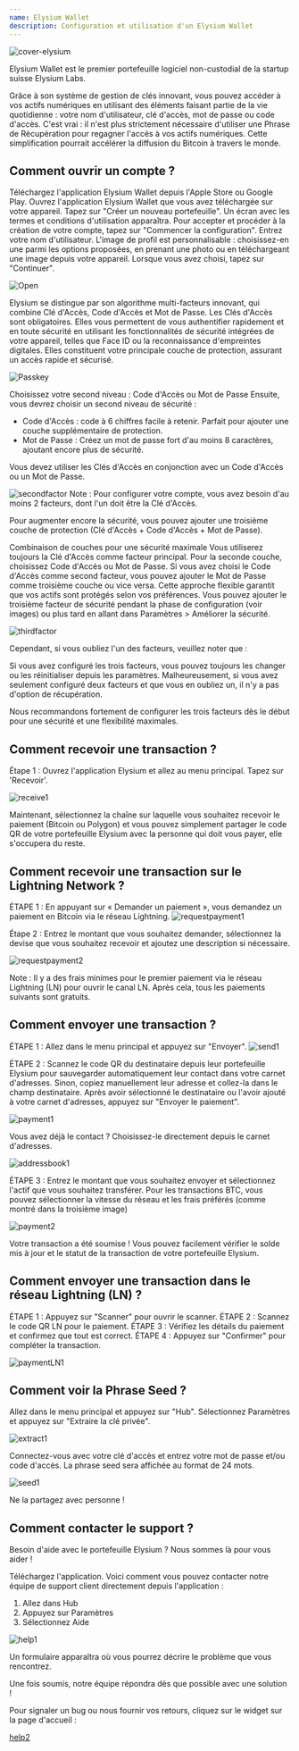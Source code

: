 ```yaml
---
name: Elysium Wallet
description: Configuration et utilisation d'un Elysium Wallet
---
```


![cover-elysium](assets/cover.webp)

Elysium Wallet est le premier portefeuille logiciel non-custodial de la startup suisse Elysium Labs.

Grâce à son système de gestion de clés innovant, vous pouvez accéder à vos actifs numériques en utilisant des éléments faisant partie de la vie quotidienne : votre nom d'utilisateur, clé d'accès, mot de passe ou code d'accès.
C'est vrai : il n'est plus strictement nécessaire d'utiliser une Phrase de Récupération pour regagner l'accès à vos actifs numériques.
Cette simplification pourrait accélérer la diffusion du Bitcoin à travers le monde.

## Comment ouvrir un compte ?

Téléchargez l'application Elysium Wallet depuis l'Apple Store ou Google Play.
Ouvrez l'application Elysium Wallet que vous avez téléchargée sur votre appareil.
Tapez sur "Créer un nouveau portefeuille".
Un écran avec les termes et conditions d'utilisation apparaîtra.
Pour accepter et procéder à la création de votre compte, tapez sur "Commencer la configuration".
Entrez votre nom d'utilisateur.
L'image de profil est personnalisable : choisissez-en une parmi les options proposées, en prenant une photo ou en téléchargeant une image depuis votre appareil.
Lorsque vous avez choisi, tapez sur "Continuer".

![Open](assets/open.webp)

Elysium se distingue par son algorithme multi-facteurs innovant, qui combine Clé d'Accès, Code d'Accès et Mot de Passe.
Les Clés d'Accès sont obligatoires.
Elles vous permettent de vous authentifier rapidement et en toute sécurité en utilisant les fonctionnalités de sécurité intégrées de votre appareil, telles que Face ID ou la reconnaissance d'empreintes digitales.
Elles constituent votre principale couche de protection, assurant un accès rapide et sécurisé.

![Passkey](assets/passkey.webp)

Choisissez votre second niveau : Code d'Accès ou Mot de Passe
Ensuite, vous devrez choisir un second niveau de sécurité :

- Code d'Accès : code à 6 chiffres facile à retenir. Parfait pour ajouter une couche supplémentaire de protection.
- Mot de Passe : Créez un mot de passe fort d'au moins 8 caractères, ajoutant encore plus de sécurité.

Vous devez utiliser les Clés d'Accès en conjonction avec un Code d'Accès ou un Mot de Passe.

![secondfactor](assets/secondfactor.webp)
Note : Pour configurer votre compte, vous avez besoin d'au moins 2 facteurs, dont l'un doit être la Clé d'Accès.

Pour augmenter encore la sécurité, vous pouvez ajouter une troisième couche de protection (Clé d'Accès + Code d'Accès + Mot de Passe).

Combinaison de couches pour une sécurité maximale
Vous utiliserez toujours la Clé d'Accès comme facteur principal. Pour la seconde couche, choisissez Code d'Accès ou Mot de Passe.
Si vous avez choisi le Code d'Accès comme second facteur, vous pouvez ajouter le Mot de Passe comme troisième couche ou vice versa. Cette approche flexible garantit que vos actifs sont protégés selon vos préférences.
Vous pouvez ajouter le troisième facteur de sécurité pendant la phase de configuration (voir images) ou plus tard en allant dans Paramètres > Améliorer la sécurité.

![thirdfactor](assets/thirdfactor.webp)

Cependant, si vous oubliez l'un des facteurs, veuillez noter que :

Si vous avez configuré les trois facteurs, vous pouvez toujours les changer ou les réinitialiser depuis les paramètres.
Malheureusement, si vous avez seulement configuré deux facteurs et que vous en oubliez un, il n'y a pas d'option de récupération.

Nous recommandons fortement de configurer les trois facteurs dès le début pour une sécurité et une flexibilité maximales.

## Comment recevoir une transaction ?

Étape 1 : Ouvrez l'application Elysium et allez au menu principal. Tapez sur 'Recevoir'.

![receive1](assets/receive1.webp)

Maintenant, sélectionnez la chaîne sur laquelle vous souhaitez recevoir le paiement (Bitcoin ou Polygon) et vous pouvez simplement partager le code QR de votre portefeuille Elysium avec la personne qui doit vous payer, elle s'occupera du reste.

## Comment recevoir une transaction sur le Lightning Network ?
ÉTAPE 1 : En appuyant sur « Demander un paiement », vous demandez un paiement en Bitcoin via le réseau Lightning.
![requestpayment1](asset/requestpayment1)

Étape 2 : Entrez le montant que vous souhaitez demander, sélectionnez la devise que vous souhaitez recevoir et ajoutez une description si nécessaire.

![requestpayment2](asset/requestpayment2)

Note : Il y a des frais minimes pour le premier paiement via le réseau Lightning (LN) pour ouvrir le canal LN. Après cela, tous les paiements suivants sont gratuits.

## Comment envoyer une transaction ?

ÉTAPE 1 : Allez dans le menu principal et appuyez sur "Envoyer".
![send1](assets/send1.webp)

ÉTAPE 2 : Scannez le code QR du destinataire depuis leur portefeuille Elysium pour sauvegarder automatiquement leur contact dans votre carnet d'adresses.
Sinon, copiez manuellement leur adresse et collez-la dans le champ destinataire.
Après avoir sélectionné le destinataire ou l'avoir ajouté à votre carnet d'adresses, appuyez sur "Envoyer le paiement".

![payment1](assets/payment1.webp)

Vous avez déjà le contact ? Choisissez-le directement depuis le carnet d'adresses.

![addressbook1](assets/addressbook1.webp)

ÉTAPE 3 : Entrez le montant que vous souhaitez envoyer et sélectionnez l'actif que vous souhaitez transférer.
Pour les transactions BTC, vous pouvez sélectionner la vitesse du réseau et les frais préférés (comme montré dans la troisième image)

![payment2](assets/payment2.webp)

Votre transaction a été soumise ! Vous pouvez facilement vérifier le solde mis à jour et le statut de la transaction de votre portefeuille Elysium.

## Comment envoyer une transaction dans le réseau Lightning (LN) ?

ÉTAPE 1 : Appuyez sur "Scanner" pour ouvrir le scanner.
ÉTAPE 2 : Scannez le code QR LN pour le paiement.
ÉTAPE 3 : Vérifiez les détails du paiement et confirmez que tout est correct.
ÉTAPE 4 : Appuyez sur "Confirmer" pour compléter la transaction.

![paymentLN1](assets/paymentLN1.webp)

## Comment voir la Phrase Seed ?

Allez dans le menu principal et appuyez sur "Hub". Sélectionnez Paramètres et appuyez sur "Extraire la clé privée".

![extract1](assets/extract1.webp)

Connectez-vous avec votre clé d'accès et entrez votre mot de passe et/ou code d'accès.
La phrase seed sera affichée au format de 24 mots.

![seed1](assets/seed1.webp)

Ne la partagez avec personne !

## Comment contacter le support ?

Besoin d'aide avec le portefeuille Elysium ? Nous sommes là pour vous aider !

Téléchargez l'application.
Voici comment vous pouvez contacter notre équipe de support client directement depuis l'application :

1. Allez dans Hub
2. Appuyez sur Paramètres
3. Sélectionnez Aide

![help1](assets/help1.webp)

Un formulaire apparaîtra où vous pourrez décrire le problème que vous rencontrez.

Une fois soumis, notre équipe répondra dès que possible avec une solution !

Pour signaler un bug ou nous fournir vos retours, cliquez sur le widget sur la page d'accueil :

[help2](assets/help2.webp)